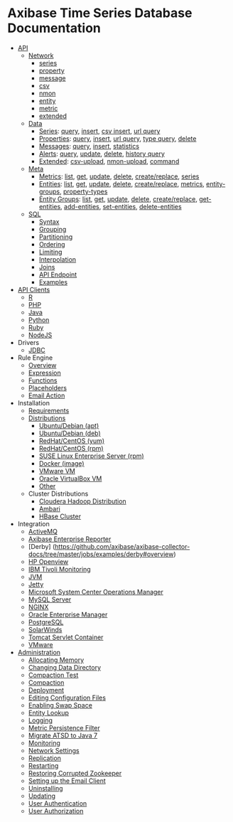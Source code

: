 # Axibase Time Series Database Documentation

* [API](api)
	* [Network](api/network#network-api)
	  * [series](/api/network/series.md)
	  * [property](./api/network/property.md)
	  * [message](./api/network/message.md)
	  * [csv](./api/network/csv.md)
	  * [nmon](./api/network/nmon.md)
	  * [entity](./api/network/entity.md)  
	  * [metric](./api/network/metric.md)
	  * [extended](./api/network/extended-commands.md)
	* [Data](./api/data#overview)
	  * [Series](./api/data/series/README.md): [query](./api/data/series/query.md), [insert](./api/data/series/insert.md), [csv insert](./api/data/series/csv-insert.md), [url query](./api/data/series/url-query.md)
	  * [Properties](./api/data/properties/README.md): [query](./api/data/properties/query.md), [insert](./api/data/properties/insert.md), [url query](./api/data/properties/url-query.md), [type query](./api/data/properties/type-query.md), [delete](./api/data/properties/delete.md)
	  * [Messages](./api/data/messages/README.md): [query](./api/data/messages/query.md), [insert](./api/data/messages/insert.md), [statistics](./api/data/messages/stats-query.md)
	  * [Alerts](./api/data/alerts/README.md): [query](./api/data/alerts/query.md), [update](./api/data/alerts/update.md), [delete](./api/data/alerts/delete.md), [history query](./api/data/alerts/history-query.md)
	  * [Extended](./api/data/ext/README.md): [csv-upload](./api/data/ext/csv-upload.md), [nmon-upload](./api/data/ext/nmon-upload.md), [command](./api/data/ext/command.md)
	* [Meta](./api/meta#overview)
	  * [Metrics](./api/meta/metric/README.md): [list](./api/meta/metric/list.md), [get](./api/meta/metric/get.md), [update](./api/meta/metric/update.md), [delete](./api/meta/metric/delete.md), [create/replace](./api/meta/metric/create-or-replace.md), [series](./api/meta/metric/series.md)
	  * [Entities](./api/meta/entity/README.md): [list](./api/meta/entity/list.md), [get](./api/meta/entity/get.md), [update](./api/meta/entity/update.md), [delete](./api/meta/entity/delete.md), [create/replace](./api/meta/entity/create-or-replace.md), [metrics](./api/meta/entity/metrics.md), [entity-groups](./api/meta/entity/entity-groups.md), [property-types](./api/meta/entity/property-types.md)
	  * [Entity Groups](./api/meta/entity-group/README.md): [list](./api/meta/entity-group/list.md), [get](./api/meta/entity-group/get.md), [update](./api/meta/entity-group/update.md), [delete](./api/meta/entity-group/delete.md), [create/replace](./api/meta/entity-group/create-or-replace.md), [get-entities](./api/meta/entity-group/get-entities.md), [add-entities](./api/meta/entity-group/add-entities.md), [set-entities](./api/meta/entity-group/set-entities.md), [delete-entities](./api/meta/entity-group/delete-entities.md)
	* [SQL](./api/sql#overview)  
		* [Syntax](./api/sql#syntax)
		* [Grouping](./api/sql#grouping)
		* [Partitioning](./api/sql#partitioning)
		* [Ordering](./api/sql#ordering)
		* [Limiting](./api/sql#limiting)
		* [Interpolation](./api/sql#interpolation)
		* [Joins](./api/sql#joins)
		* [API Endpoint](./api/sql/api.md#sql-query-api-endpoint)
		* [Examples](./api/sql#examples)
* [API Clients](./api#api-clients)
    * [R](https://github.com/axibase/atsd-api-r)
    * [PHP](https://github.com/axibase/atsd-api-php)
    * [Java](https://github.com/axibase/atsd-api-java)
    * [Python](https://github.com/axibase/atsd-api-python)
    * [Ruby](https://github.com/axibase/atsd-api-ruby)
    * [NodeJS](https://github.com/axibase/atsd-api-nodejs)
* Drivers
    * [JDBC](https://github.com/axibase/atsd-jdbc)
* Rule Engine
    * [Overview](rule-engine/rule-engine.md)
    * [Expression](rule-engine/expression.md)
    * [Functions](rule-engine/functions.md)
    * [Placeholders](rule-engine/placeholders.md)
    * [Email Action](rule-engine/email-action.md) 
* Installation
    * [Requirements](administration/requirements.md)
    * [Distributions](installation/#installation-guides)
	  * [Ubuntu/Debian (apt)](installation/ubuntu-debian-apt.md)
	  * [Ubuntu/Debian  (deb)](installation/ubuntu-debian-deb.md)
	  * [RedHat/CentOS (yum)](installation/redhat-centos-yum.md)
	  * [RedHat/CentOS (rpm)](installation/redhat-centos-rpm.md)
	  * [SUSE Linux Enterprise Server (rpm)](installation/sles-rpm.md)
	  * [Docker (image)](installation/docker.md)
	  * [VMware VM](installation/vmware-esxi-server-vsphere.md)
	  * [Oracle VirtualBox VM](installation/virtualbox.md)
	  * [Other](installation/other-distributions.md)
	* Cluster Distributions
      * [Cloudera Hadoop Distribution](installation/cloudera.md)  	
	  * [Ambari](installation/ambari.md)	  
      * [HBase Cluster](installation/hbase-cluster.md)	
* Integration
    * [ActiveMQ](integration/activemq#monitoring-activemq-with-atsd)
    * [Axibase Enterprise Reporter](integration/aer#atsd-adapter)
    * [Derby] (https://github.com/axibase/axibase-collector-docs/tree/master/jobs/examples/derby#overview)
    * [HP Openview](https://github.com/axibase/axibase-collector-docs/tree/master/jobs/examples/hp-openview#overview)
    * [IBM Tivoli Monitoring](integration/itm#ibm-tivoli-monitoring)
    * [JVM](https://github.com/axibase/axibase-collector-docs/tree/master/jobs/examples/jvm#overview)
    * [Jetty](https://github.com/axibase/axibase-collector-docs/tree/master/jobs/examples/jetty#overview)
    * [Microsoft System Center Operations Manager](https://github.com/axibase/axibase-collector-docs/tree/master/jobs/examples/scom#overview)
    * [MySQL Server](https://github.com/axibase/axibase-collector-docs/tree/master/jobs/examples/mysql#overview)
    * [NGINX](https://github.com/axibase/axibase-collector-docs/tree/master/jobs/examples/nginx#overview)
    * [Oracle Enterprise Manager](https://github.com/axibase/axibase-collector-docs/tree/master/jobs/examples/oracle-enterprise-manager#overview)
    * [PostgreSQL](https://github.com/axibase/axibase-collector-docs/tree/master/jobs/examples/postgres#overview)
    * [SolarWinds](https://github.com/axibase/axibase-collector-docs/tree/master/jobs/examples/solarwinds#overview)
    * [Tomcat Servlet Container](https://github.com/axibase/axibase-collector-docs/tree/master/jobs/examples/tomcat#overview)
    * [VMware](https://github.com/axibase/axibase-collector-docs/tree/master/jobs/examples/vmware#overview)
* [Administration](administration#administration)
    * [Allocating Memory](administration/allocating-memory.md)
    * [Changing Data Directory](administration/changing-data-directory.md)
    * [Compaction Test](administration/compaction-test.md)
    * [Compaction](administration/compaction.md)
    * [Deployment](administration/deployment.md)
    * [Editing Configuration Files](administration/editing-configuration-files.md)
    * [Enabling Swap Space](administration/enabling-swap-space.md)
    * [Entity Lookup](administration/entity-lookup.md)
    * [Logging](administration/logging.md)
    * [Metric Persistence Filter](administration/metric-persistence-filter.md)
    * [Migrate ATSD to Java 7](administration/migrate-to-java7.md)
    * [Monitoring](administration/monitoring.md)
    * [Network Settings](administration/networking-settings.md)
    * [Replication](administration/replication.md)
    * [Restarting](administration/restarting.md)
    * [Restoring Corrupted Zookeeper](administration/entity-lookup.md)
    * [Setting up the Email Client](administration/setting-up-email-client.md)
    * [Uninstalling](administration/uninstalling.md)
    * [Updating](administration/update.md)
    * [User Authentication](administration/user-authentiication.md)
    * [User Authorization](administration/user-authorization.md)
